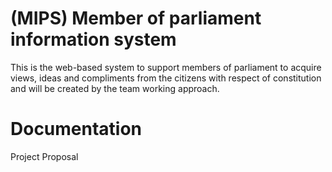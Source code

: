 # (MIPS) Member of parliament information system
This is the web-based system to support members of parliament  to acquire views, ideas and compliments from the citizens with respect of constitution
 and will be created by the team working approach.

# Documentation
Project Proposal
